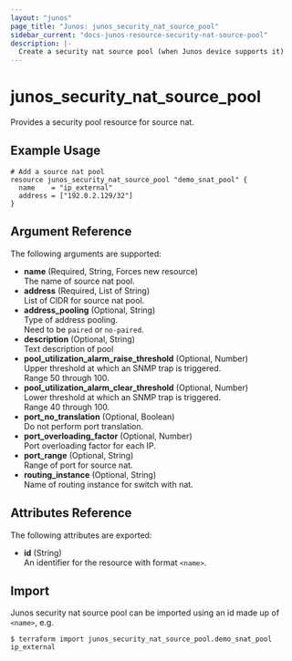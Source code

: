 ```yaml
---
layout: "junos"
page_title: "Junos: junos_security_nat_source_pool"
sidebar_current: "docs-junos-resource-security-nat-source-pool"
description: |-
  Create a security nat source pool (when Junos device supports it)
---
```


# junos_security_nat_source_pool

Provides a security pool resource for source nat.

## Example Usage

```hcl
# Add a source nat pool
resource junos_security_nat_source_pool "demo_snat_pool" {
  name    = "ip_external"
  address = ["192.0.2.129/32"]
}
```

## Argument Reference

The following arguments are supported:

- **name** (Required, String, Forces new resource)  
  The name of source nat pool.
- **address** (Required, List of String)  
  List of CIDR for source nat pool.
- **address_pooling** (Optional, String)  
  Type of address pooling.  
  Need to be `paired` or `no-paired`.
- **description** (Optional, String)  
  Text description of pool
- **pool_utilization_alarm_raise_threshold** (Optional, Number)  
  Upper threshold at which an SNMP trap is triggered.  
  Range 50 through 100.
- **pool_utilization_alarm_clear_threshold** (Optional, Number)  
  Lower threshold at which an SNMP trap is triggered.  
  Range 40 through 100.
- **port_no_translation** (Optional, Boolean)  
  Do not perform port translation.
- **port_overloading_factor** (Optional, Number)  
  Port overloading factor for each IP.
- **port_range** (Optional, String)  
  Range of port for source nat.
- **routing_instance** (Optional, String)  
  Name of routing instance for switch with nat.

## Attributes Reference

The following attributes are exported:

- **id** (String)  
  An identifier for the resource with format `<name>`.

## Import

Junos security nat source pool can be imported using an id made up of `<name>`, e.g.

```shell
$ terraform import junos_security_nat_source_pool.demo_snat_pool ip_external
```
